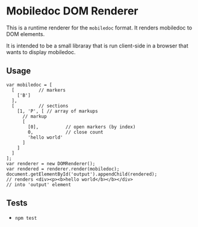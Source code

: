# Mobiledoc DOM Renderer

This is a runtime renderer for the `mobiledoc` format.
It renders mobiledoc to DOM elements.

It is intended to be a small libraray that is run client-side in a browser that wants to display mobiledoc.

## Usage

```
var mobiledoc = [
  [         // markers
    ['B']
  ],
  [         // sections
    [1, 'P', [ // array of markups
      // markup
      [
        [0],          // open markers (by index)
        0,            // close count
        'hello world'
      ]
    ]
  ]
];
var renderer = new DOMRenderer();
var rendered = renderer.render(mobiledoc);
document.getElementById('output').appendChild(rendered);
// renders <div><p><b>hello world</b></b></div>
// into 'output' element
```

## Tests

 * `npm test`
